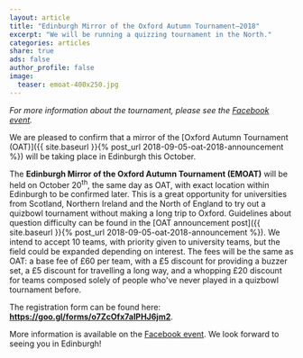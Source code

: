 ```yaml
---
layout: article
title: "Edinburgh Mirror of the Oxford Autumn Tournament–2018"
excerpt: "We will be running a quizzing tournament in the North."
categories: articles
share: true
ads: false
author_profile: false
image:
  teaser: emoat-400x250.jpg
---
```


*For more information about the tournament, please see the [Facebook event](https://www.facebook.com/events/827394727384647/).*

We are pleased to confirm that a mirror of the [Oxford Autumn Tournament (OAT)]({{ site.baseurl }}{% post_url 2018-09-05-oat-2018-announcement %}) will be taking place in Edinburgh this October.

The **Edinburgh Mirror of the Oxford Autumn Tournament (EMOAT)** will be held on October 20<sup>th</sup>, the same day as OAT, with exact location within Edinburgh to be confirmed later. This is a great opportunity for universities from Scotland, Northern Ireland and the North of England to try out a quizbowl tournament without making a long trip to Oxford. Guidelines about question difficulty can be found in the [OAT announcement post]({{ site.baseurl }}{% post_url 2018-09-05-oat-2018-announcement %}). We intend to accept 10 teams, with priority given to university teams, but the field could be expanded depending on interest. The fees will be the same as OAT: a base fee of £60 per team, with a £5 discount for providing a buzzer set, a £5 discount for travelling a long way, and a whopping £20 discount for teams composed solely of people who've never played in a quizbowl tournament before.

The registration form can be found here: **<https://goo.gl/forms/o7ZcOfx7aIPHJ6jm2>**.

More information is available on the [Facebook event](https://www.facebook.com/events/827394727384647/). We look forward to seeing you in Edinburgh!
